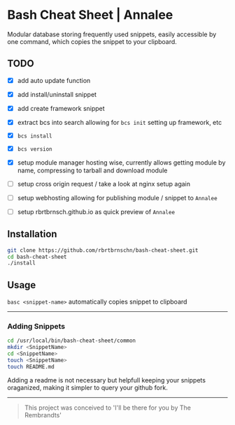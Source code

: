 # Bash Cheat Sheet | Annalee
Modular database storing frequently used snippets, easily accessible by one command, which copies the snippet to your clipboard.
## TODO

* [X] add auto update function

* [X] add install/uninstall snippet

* [X] add create framework snippet

* [X] extract bcs into search allowing for `bcs init` setting up framework, etc

* [X] `bcs install`

* [X] `bcs version`

* [X] setup module manager hosting wise, currently allows getting module by name, compressing to tarball and download module

* [ ] setup cross origin request / take a look at nginx setup again

* [ ] setup webhosting allowing for publishing module / snippet to `Annalee`

* [ ] setup rbrtbrnsch.github.io as quick preview of `Annalee`

## Installation
```bash
git clone https://github.com/rbrtbrnschn/bash-cheat-sheet.git
cd bash-cheat-sheet
./install
```

## Usage
`basc <snippet-name>` automatically copies snippet to clipboard

<hr/>

### Adding Snippets

```bash
cd /usr/local/bin/bash-cheat-sheet/common
mkdir <SnippetName>
cd <SnippetName>
touch <SnippetName>
touch README.md
```

Adding a readme is not necessary but helpfull keeping your snippets oraganized, making it simpler to query your github fork.

<hr/> 

> This project was conceived to 'I'll be there for you by The Rembrandts'
